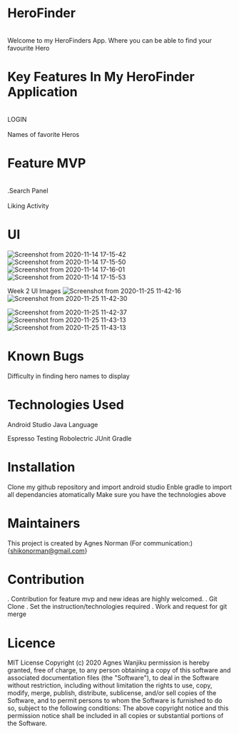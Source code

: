 # HeroFinder
<br>Welcome to my HeroFinders App. Where you can be able to find your favourite Hero<br>

# Key Features In My HeroFinder Application
<br>LOGIN <br>
<br> Names of favorite Heros <br>

# Feature MVP
<br> .Search Panel <br>
<br> Liking Activity <br>

# UI
![Screenshot from 2020-11-14 17-15-42](https://user-images.githubusercontent.com/63198747/99149146-51db9c80-269d-11eb-89b4-767f6b36c603.png)
![Screenshot from 2020-11-14 17-15-50](https://user-images.githubusercontent.com/63198747/99149160-6029b880-269d-11eb-95ae-502f167a1006.png)
![Screenshot from 2020-11-14 17-16-01](https://user-images.githubusercontent.com/63198747/99149164-6a4bb700-269d-11eb-95b4-24265e7de97e.png)
![Screenshot from 2020-11-14 17-15-53](https://user-images.githubusercontent.com/63198747/99149177-7afc2d00-269d-11eb-9b25-d1be6fc97a49.png)

Week 2 UI Images
![Screenshot from 2020-11-25 11-42-16](https://user-images.githubusercontent.com/63198747/100203473-b3103500-2f13-11eb-8396-30ca3292abb6.png)
![Screenshot from 2020-11-25 11-42-30](https://user-images.githubusercontent.com/63198747/100203673-f79bd080-2f13-11eb-84a2-adc101b290e8.png)

![Screenshot from 2020-11-25 11-42-37](https://user-images.githubusercontent.com/63198747/100203508-befbf700-2f13-11eb-8a0e-24d8c7265846.png)
![Screenshot from 2020-11-25 11-43-13](https://user-images.githubusercontent.com/63198747/100203532-c8855f00-2f13-11eb-9b1e-42ebd7b91ec8.png)
![Screenshot from 2020-11-25 11-43-13](https://user-images.githubusercontent.com/63198747/100203625-e8b51e00-2f13-11eb-8c48-b0d3d4e22262.png)




# Known Bugs
Difficulty in finding hero names to display

# Technologies Used
Android Studio
Java Language

Espresso Testing
Robolectric 
JUnit
Gradle

# Installation
Clone my github repository and import android studio
Enble gradle to import all dependancies atomatically
Make sure you have the technologies above


# Maintainers
This project is created by Agnes Norman
(For communication:){shikonorman@gmail.com}


# Contribution
. Contribution for feature mvp and new ideas are highly welcomed.
. Git Clone
. Set the instruction/technologies required
. Work and request for git merge

# Licence
MIT License Copyright (c) 2020 Agnes Wanjiku permission is hereby granted, free of charge, to any person obtaining a copy of this software and associated documentation files (the "Software"), to deal in the Software without restriction, including without limitation the rights to use, copy, modify, merge, publish, distribute, sublicense, and/or sell copies of the Software, and to permit persons to whom the Software is furnished to do so, subject to the following conditions: The above copyright notice and this permission notice shall be included in all copies or substantial portions of the Software.
